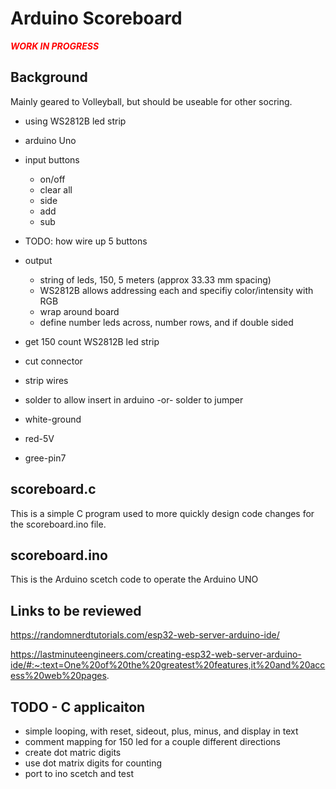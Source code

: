 # Arduino Scoreboard

<b style="color:red">***WORK IN PROGRESS***</b>



## Background
Mainly geared to Volleyball, but should be useable for other socring.

- using WS2812B led strip
- arduino Uno


- input buttons
    - on/off
    - clear all
    - side
    - add
    - sub

- TODO: how wire up 5 buttons

- output
    - string of leds, 150, 5 meters (approx 33.33 mm spacing)
    - WS2812B allows addressing each and specifiy color/intensity with RGB
    - wrap around board
    - define number leds across, number rows, and if double sided 

- get 150 count WS2812B led strip
- cut connector
- strip wires
- solder to allow insert in arduino -or- solder to jumper
- white-ground
- red-5V
- gree-pin7


## scoreboard.c

This is a simple C program used to more quickly design code changes for the scoreboard.ino file.


## scoreboard.ino

This is the Arduino scetch code to operate the Arduino UNO


## Links to be reviewed

https://randomnerdtutorials.com/esp32-web-server-arduino-ide/

https://lastminuteengineers.com/creating-esp32-web-server-arduino-ide/#:~:text=One%20of%20the%20greatest%20features,it%20and%20access%20web%20pages.


## TODO - C applicaiton

- simple looping, with reset, sideout, plus, minus, and display in text
- comment mapping for 150 led for a couple different directions
- create dot matric digits
- use dot matrix digits for counting
- port to ino scetch and test
